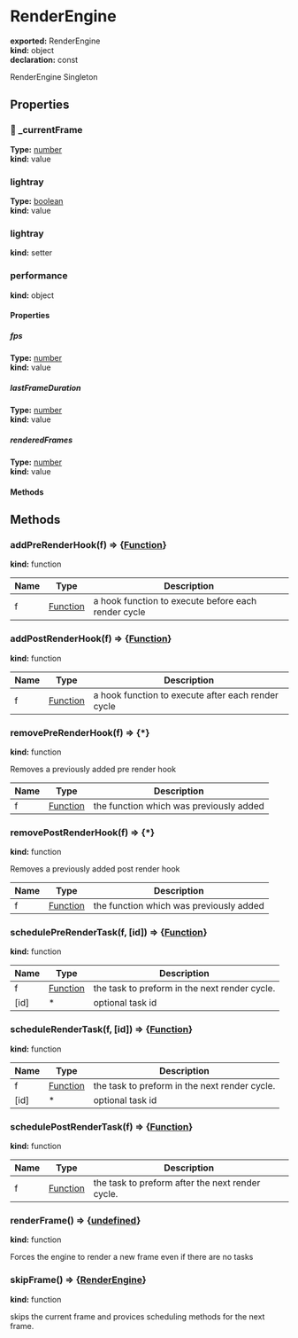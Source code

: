 # RenderEngine      
  
**exported:** RenderEngine      
**kind:** object      
**declaration:** const      
  
RenderEngine Singleton      
## Properties      
  
### 🚫 _currentFrame        
  
**Type:** [number](https://developer.mozilla.org/en-US/docs/Web/JavaScript/Reference/Global_Objects/Number)        
**kind:** value        
  
  
  
  
### lightray        
  
**Type:** [boolean](https://developer.mozilla.org/en-US/docs/Web/JavaScript/Reference/Global_Objects/Boolean)        
**kind:** value        
  
  
  
  
### lightray        
  
**kind:** setter        
  
  
  
  
### performance        
  
**kind:** object        
  
  
#### Properties        
  
##### fps          
  
**Type:** [number](https://developer.mozilla.org/en-US/docs/Web/JavaScript/Reference/Global_Objects/Number)          
**kind:** value          
  
  
  
  
##### lastFrameDuration          
  
**Type:** [number](https://developer.mozilla.org/en-US/docs/Web/JavaScript/Reference/Global_Objects/Number)          
**kind:** value          
  
  
  
  
##### renderedFrames          
  
**Type:** [number](https://developer.mozilla.org/en-US/docs/Web/JavaScript/Reference/Global_Objects/Number)          
**kind:** value          
  
  
  
  
#### Methods        
  
  
  
  
## Methods      
  
### addPreRenderHook(f) => {[Function](https://developer.mozilla.org/en-US/docs/Web/JavaScript/Reference/Global_Objects/Function/prototype)}        
  
**kind:** function        
  
  
  
| Name | Type | Description |          
|------|------|-------------|          
| f | [Function](https://developer.mozilla.org/en-US/docs/Web/JavaScript/Reference/Global_Objects/Function/prototype) | a hook function to execute before each render cycle |\n        
  
  
### addPostRenderHook(f) => {[Function](https://developer.mozilla.org/en-US/docs/Web/JavaScript/Reference/Global_Objects/Function/prototype)}        
  
**kind:** function        
  
  
  
| Name | Type | Description |          
|------|------|-------------|          
| f | [Function](https://developer.mozilla.org/en-US/docs/Web/JavaScript/Reference/Global_Objects/Function/prototype) | a hook function to execute after each render cycle |\n        
  
  
### removePreRenderHook(f) => {*}        
  
**kind:** function        
  
Removes a previously added pre render hook        
  
| Name | Type | Description |          
|------|------|-------------|          
| f | [Function](https://developer.mozilla.org/en-US/docs/Web/JavaScript/Reference/Global_Objects/Function/prototype) | the function which was previously added |\n        
  
  
### removePostRenderHook(f) => {*}        
  
**kind:** function        
  
Removes a previously added post render hook        
  
| Name | Type | Description |          
|------|------|-------------|          
| f | [Function](https://developer.mozilla.org/en-US/docs/Web/JavaScript/Reference/Global_Objects/Function/prototype) | the function which was previously added |\n        
  
  
### schedulePreRenderTask(f, [id]) => {[Function](https://developer.mozilla.org/en-US/docs/Web/JavaScript/Reference/Global_Objects/Function/prototype)}        
  
**kind:** function        
  
  
  
| Name | Type | Description |          
|------|------|-------------|          
| f | [Function](https://developer.mozilla.org/en-US/docs/Web/JavaScript/Reference/Global_Objects/Function/prototype) | the task to preform in the next render cycle. |          
| [id] | * | optional task id |\n        
  
  
### scheduleRenderTask(f, [id]) => {[Function](https://developer.mozilla.org/en-US/docs/Web/JavaScript/Reference/Global_Objects/Function/prototype)}        
  
**kind:** function        
  
  
  
| Name | Type | Description |          
|------|------|-------------|          
| f | [Function](https://developer.mozilla.org/en-US/docs/Web/JavaScript/Reference/Global_Objects/Function/prototype) | the task to preform in the next render cycle. |          
| [id] | * | optional task id |\n        
  
  
### schedulePostRenderTask(f) => {[Function](https://developer.mozilla.org/en-US/docs/Web/JavaScript/Reference/Global_Objects/Function/prototype)}        
  
**kind:** function        
  
  
  
| Name | Type | Description |          
|------|------|-------------|          
| f | [Function](https://developer.mozilla.org/en-US/docs/Web/JavaScript/Reference/Global_Objects/Function/prototype) | the task to preform after the next render cycle. |\n        
  
  
### renderFrame() => {[undefined](https://developer.mozilla.org/en-US/docs/Web/JavaScript/Reference/Global_Objects/undefined)}        
  
**kind:** function        
  
Forces the engine to render a new frame even if there are no tasks        
  
  
  
### skipFrame() => {[RenderEngine](./Module:-rendering::index#renderengine)}        
  
**kind:** function        
  
skips the current frame and provices scheduling methods for the next frame.        
  
  
  
